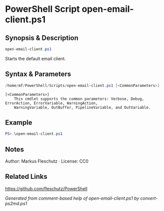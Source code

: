 # PowerShell Script open-email-client.ps1

## Synopsis & Description
```powershell
open-email-client.ps1
```

Starts the default email client.

## Syntax & Parameters
```powershell
/home/mf/PowerShell/Scripts/open-email-client.ps1 [<CommonParameters>]
```

```
[<CommonParameters>]
    This cmdlet supports the common parameters: Verbose, Debug, ErrorAction, ErrorVariable, WarningAction, 
    WarningVariable, OutBuffer, PipelineVariable, and OutVariable.
```

## Example
```powershell
PS>.\open-email-client.ps1
```


## Notes
Author: Markus Fleschutz · License: CC0

## Related Links
https://github.com/fleschutz/PowerShell

*Generated from comment-based help of open-email-client.ps1 by convert-ps2md.ps1*

